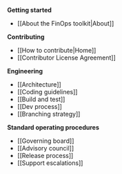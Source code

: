 <!-- markdownlint-disable MD036 -->
<!-- markdownlint-disable MD041 -->

**Getting started**

- [[About the FinOps toolkit|About]]

**Contributing**

- [[How to contribute|Home]]
- [[Contributor License Agreement]]

**Engineering**

- [[Architecture]]
- [[Coding guidelines]]
- [[Build and test]]
- [[Dev process]]
- [[Branching strategy]]

**Standard operating procedures**

- [[Governing board]]
- [[Advisory council]]
- [[Release process]]
- [[Support escalations]]
